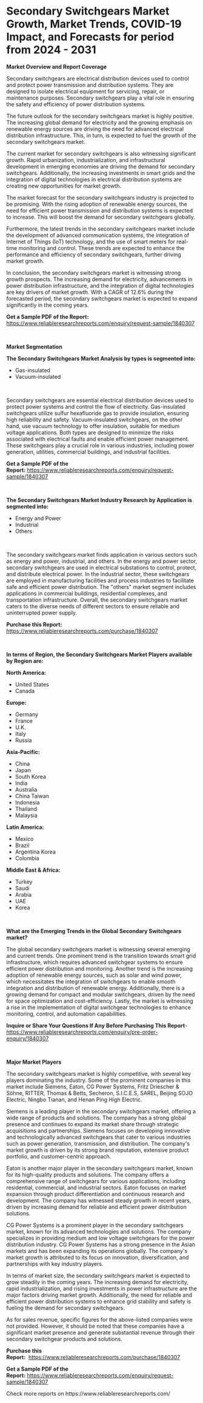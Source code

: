 <p><h1>Secondary Switchgears Market Growth, Market Trends, COVID-19 Impact, and Forecasts for period from 2024 - 2031</h1></p><p><strong>Market Overview and Report Coverage</strong></p>
<p><p>Secondary switchgears are electrical distribution devices used to control and protect power transmission and distribution systems. They are designed to isolate electrical equipment for servicing, repair, or maintenance purposes. Secondary switchgears play a vital role in ensuring the safety and efficiency of power distribution systems.</p><p>The future outlook for the secondary switchgears market is highly positive. The increasing global demand for electricity and the growing emphasis on renewable energy sources are driving the need for advanced electrical distribution infrastructure. This, in turn, is expected to fuel the growth of the secondary switchgears market.</p><p>The current market for secondary switchgears is also witnessing significant growth. Rapid urbanization, industrialization, and infrastructural development in emerging economies are driving the demand for secondary switchgears. Additionally, the increasing investments in smart grids and the integration of digital technologies in electrical distribution systems are creating new opportunities for market growth.</p><p>The market forecast for the secondary switchgears industry is projected to be promising. With the rising adoption of renewable energy sources, the need for efficient power transmission and distribution systems is expected to increase. This will boost the demand for secondary switchgears globally.</p><p>Furthermore, the latest trends in the secondary switchgears market include the development of advanced communication systems, the integration of Internet of Things (IoT) technology, and the use of smart meters for real-time monitoring and control. These trends are expected to enhance the performance and efficiency of secondary switchgears, further driving market growth.</p><p>In conclusion, the secondary switchgears market is witnessing strong growth prospects. The increasing demand for electricity, advancements in power distribution infrastructure, and the integration of digital technologies are key drivers of market growth. With a CAGR of 12.6% during the forecasted period, the secondary switchgears market is expected to expand significantly in the coming years.</p></p>
<p><strong>Get a Sample PDF of the Report:</strong> <a href="https://www.reliableresearchreports.com/enquiry/request-sample/1840307">https://www.reliableresearchreports.com/enquiry/request-sample/1840307</a></p>
<p>&nbsp;</p>
<p><strong>Market Segmentation</strong></p>
<p><strong>The Secondary Switchgears Market Analysis by types is segmented into:</strong></p>
<p><ul><li>Gas-insulated</li><li>Vacuum-insulated</li></ul></p>
<p>&nbsp;</p>
<p><p>Secondary switchgears are essential electrical distribution devices used to protect power systems and control the flow of electricity. Gas-insulated switchgears utilize sulfur hexafluoride gas to provide insulation, ensuring high reliability and safety. Vacuum-insulated switchgears, on the other hand, use vacuum technology to offer insulation, suitable for medium voltage applications. Both types are designed to minimize the risks associated with electrical faults and enable efficient power management. These switchgears play a crucial role in various industries, including power generation, utilities, commercial buildings, and industrial facilities.</p></p>
<p><strong>Get a Sample PDF of the Report:</strong>&nbsp;<a href="https://www.reliableresearchreports.com/enquiry/request-sample/1840307">https://www.reliableresearchreports.com/enquiry/request-sample/1840307</a></p>
<p>&nbsp;</p>
<p><strong>The Secondary Switchgears Market Industry Research by Application is segmented into:</strong></p>
<p><ul><li>Energy and Power</li><li>Industrial</li><li>Others</li></ul></p>
<p>&nbsp;</p>
<p><p>The secondary switchgears market finds application in various sectors such as energy and power, industrial, and others. In the energy and power sector, secondary switchgears are used in electrical substations to control, protect, and distribute electrical power. In the industrial sector, these switchgears are employed in manufacturing facilities and process industries to facilitate safe and efficient power distribution. The "others" market segment includes applications in commercial buildings, residential complexes, and transportation infrastructure. Overall, the secondary switchgears market caters to the diverse needs of different sectors to ensure reliable and uninterrupted power supply.</p></p>
<p><strong>Purchase this Report:</strong>&nbsp; <a href="https://www.reliableresearchreports.com/purchase/1840307">https://www.reliableresearchreports.com/purchase/1840307</a></p>
<p>&nbsp;</p>
<p><strong>In terms of Region, the Secondary Switchgears Market Players available by Region are:</strong></p>
<p>
    <p> <strong> North America: </strong>
        <ul>
            <li>United States</li>
            <li>Canada</li>
        </ul>
        </p> 
    <p> <strong> Europe: </strong>
        <ul>
            <li>Germany</li>
            <li>France</li>
            <li>U.K.</li>
            <li>Italy</li>
            <li>Russia</li>
        </ul>
        </p> 
    <p> <strong> Asia-Pacific: </strong>
        <ul>
            <li>China</li>
            <li>Japan</li>
            <li>South Korea</li>
            <li>India</li>
            <li>Australia</li>
            <li>China Taiwan</li>
            <li>Indonesia</li>
            <li>Thailand</li>
            <li>Malaysia</li>
        </ul>
        </p> 
    <p> <strong> Latin America: </strong>
        <ul>
            <li>Mexico</li>
            <li>Brazil</li>
            <li>Argentina Korea</li>
            <li>Colombia</li>
        </ul>
        </p> 
    <p> <strong> Middle East & Africa: </strong>
        <ul>
            <li>Turkey</li>
            <li>Saudi</li>
            <li>Arabia</li>
            <li>UAE</li>
            <li>Korea</li>
        </ul>
    </p>
    </p>
<p>&nbsp;</p>
<p><strong>What are the Emerging Trends in the Global Secondary Switchgears market?</strong></p>
<p><p>The global secondary switchgears market is witnessing several emerging and current trends. One prominent trend is the transition towards smart grid infrastructure, which requires advanced switchgear systems to ensure efficient power distribution and monitoring. Another trend is the increasing adoption of renewable energy sources, such as solar and wind power, which necessitates the integration of switchgears to enable smooth integration and distribution of renewable energy. Additionally, there is a growing demand for compact and modular switchgears, driven by the need for space optimization and cost-efficiency. Lastly, the market is witnessing a rise in the implementation of digital switchgear technologies to enhance monitoring, control, and automation capabilities.</p></p>
<p><strong>Inquire or Share Your Questions If Any Before Purchasing This Report</strong>- <a href="https://www.reliableresearchreports.com/enquiry/pre-order-enquiry/1840307">https://www.reliableresearchreports.com/enquiry/pre-order-enquiry/1840307</a></p>
<p>&nbsp;</p>
<p><strong>Major Market Players</strong></p>
<p><p>The secondary switchgears market is highly competitive, with several key players dominating the industry. Some of the prominent companies in this market include Siemens, Eaton, CG Power Systems, Fritz Driescher & Söhne, RITTER, Thomas & Betts, Secheron, S.I.C.E.S, SAREL, Beijing SOJO Electric, Ningbo Tianan, and Henan Ping High Electric.</p><p>Siemens is a leading player in the secondary switchgears market, offering a wide range of products and solutions. The company has a strong global presence and continues to expand its market share through strategic acquisitions and partnerships. Siemens focuses on developing innovative and technologically advanced switchgears that cater to various industries such as power generation, transmission, and distribution. The company's market growth is driven by its strong brand reputation, extensive product portfolio, and customer-centric approach.</p><p>Eaton is another major player in the secondary switchgears market, known for its high-quality products and solutions. The company offers a comprehensive range of switchgears for various applications, including residential, commercial, and industrial sectors. Eaton focuses on market expansion through product differentiation and continuous research and development. The company has witnessed steady growth in recent years, driven by increasing demand for reliable and efficient power distribution solutions.</p><p>CG Power Systems is a prominent player in the secondary switchgears market, known for its advanced technologies and solutions. The company specializes in providing medium and low voltage switchgears for the power distribution industry. CG Power Systems has a strong presence in the Asian markets and has been expanding its operations globally. The company's market growth is attributed to its focus on innovation, diversification, and partnerships with key industry players.</p><p>In terms of market size, the secondary switchgears market is expected to grow steadily in the coming years. The increasing demand for electricity, rapid industrialization, and rising investments in power infrastructure are the major factors driving market growth. Additionally, the need for reliable and efficient power distribution systems to enhance grid stability and safety is fueling the demand for secondary switchgears.</p><p>As for sales revenue, specific figures for the above-listed companies were not provided. However, it should be noted that these companies have a significant market presence and generate substantial revenue through their secondary switchgear products and solutions.</p></p>
<p><strong>Purchase this Report:</strong>&nbsp;&nbsp;<a href="https://www.reliableresearchreports.com/purchase/1840307">https://www.reliableresearchreports.com/purchase/1840307</a></p>
<p></p>
<p><strong>Get a Sample PDF of the Report:</strong>&nbsp;<a href="https://www.reliableresearchreports.com/enquiry/request-sample/1840307">https://www.reliableresearchreports.com/enquiry/request-sample/1840307</a></p>
<p>Check more reports on https://www.reliableresearchreports.com/</p>